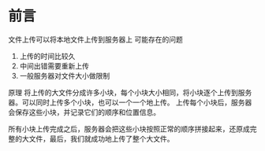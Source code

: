 # 前言
文件上传可以将本地文件上传到服务器上
可能存在的问题
1. 上传的时间比较久
2. 中间出错需要重新上传
3. 一般服务器对文件大小做限制

原理
将上传的大文件分成许多小块，每个小块大小相同，将小块逐个上传到服务器。可以同时上传多个小块，也可以一个一个地上传。
上传每个小块后，服务器会保存这些小块，并记录它们的顺序和位置信息。

所有小块上传完成之后，服务器会把这些小块按照正常的顺序拼接起来，还原成完整的大文件，最后，我们就成功地上传了整个大文件。
